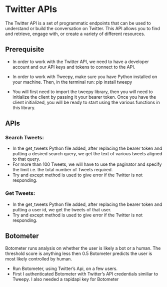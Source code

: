 # Twitter APIs

The Twitter API is a set of programmatic endpoints that can be used to understand or build the conversation on Twitter. This API allows you to find and retrieve, engage with, or create a variety of different resources. 

## Prerequisite

- In order to work with the Twitter API, we need to have a developer account and our API keys and tokens to connect to the API.

- In order to work with Tweepy, make sure you have Python installed on your machine. Then, in the terminal run:
      pip install tweepy

- You will first need to import the tweepy library, then you will need to initialize the client by passing it your bearer token. Once you have the client initialized, you will be ready to start using the various functions in this library.

## APIs

### Search Tweets:
- In the get_tweets Python file added, after replacing the bearer token and putting a desired search query, we get the text of various tweets aligned to that query. 
- For more than 100 Tweets, we will have to use the paginator and specify the limit i.e. the total number of Tweets required.
- Try and except method is used to give error if the Twitter is not responding. 

### Get Tweets:
- In the get_tweets Python file added, after replacing the bearer token and putting a user id, we get the tweets of that user. 
- Try and except method is used to give error if the Twitter is not responding. 

## Botometer
Botometer runs analysis on whether the user is likely a bot or a human. The threshold score is anything less then 0.5 Botometer predicts the user is most likely controlled by human.

- Run Botometer, using Twitter’s Api, on a few users.
- First I authenticated Botometer with Twitter’s API credentials similiar to Tweepy. I also needed a rapidapi key for Botometer 
